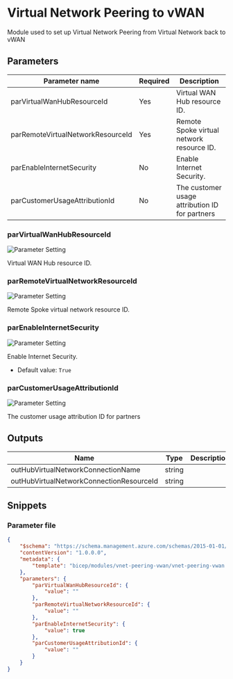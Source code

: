 # Virtual Network Peering to vWAN

Module used to set up Virtual Network Peering from Virtual Network back to vWAN

## Parameters

Parameter name | Required | Description
-------------- | -------- | -----------
parVirtualWanHubResourceId | Yes      | Virtual WAN Hub resource ID.
parRemoteVirtualNetworkResourceId | Yes      | Remote Spoke virtual network resource ID.
parEnableInternetSecurity | No       | Enable Internet Security.
parCustomerUsageAttributionId | No       | The customer usage attribution ID for partners

### parVirtualWanHubResourceId

![Parameter Setting](https://img.shields.io/badge/parameter-required-orange?style=flat-square)

Virtual WAN Hub resource ID.

### parRemoteVirtualNetworkResourceId

![Parameter Setting](https://img.shields.io/badge/parameter-required-orange?style=flat-square)

Remote Spoke virtual network resource ID.

### parEnableInternetSecurity

![Parameter Setting](https://img.shields.io/badge/parameter-optional-green?style=flat-square)

Enable Internet Security.

- Default value: `True`

### parCustomerUsageAttributionId

![Parameter Setting](https://img.shields.io/badge/parameter-optional-green?style=flat-square)

The customer usage attribution ID for partners

## Outputs

Name | Type | Description
---- | ---- | -----------
outHubVirtualNetworkConnectionName | string |
outHubVirtualNetworkConnectionResourceId | string |

## Snippets

### Parameter file

```json
{
    "$schema": "https://schema.management.azure.com/schemas/2015-01-01/deploymentParameters.json#",
    "contentVersion": "1.0.0.0",
    "metadata": {
        "template": "bicep/modules/vnet-peering-vwan/vnet-peering-vwan.json"
    },
    "parameters": {
        "parVirtualWanHubResourceId": {
            "value": ""
        },
        "parRemoteVirtualNetworkResourceId": {
            "value": ""
        },
        "parEnableInternetSecurity": {
            "value": true
        },
        "parCustomerUsageAttributionId": {
            "value": ""
        }
    }
}
```
